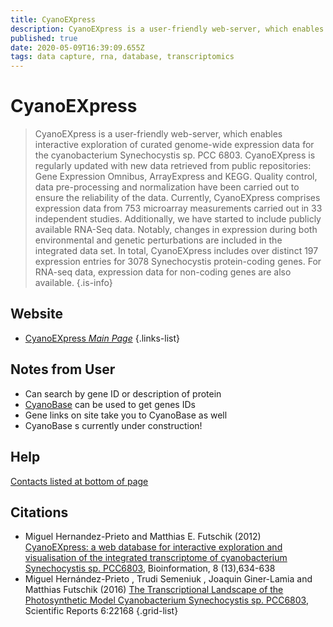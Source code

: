 ```yaml
---
title: CyanoEXpress
description: CyanoEXpress is a user-friendly web-server, which enables interactive exploration of curated genome-wide expression data for the cyanobacterium Synechocystis sp. PCC 6803.
published: true
date: 2020-05-09T16:39:09.655Z
tags: data capture, rna, database, transcriptomics
---
```


# CyanoEXpress

> CyanoEXpress is a user-friendly web-server, which enables interactive exploration of curated genome-wide expression data for the cyanobacterium Synechocystis sp. PCC 6803. CyanoEXpress is regularly updated with new data retrieved from public repositories: Gene Expression Omnibus, ArrayExpress and KEGG. Quality control, data pre-processing and normalization have been carried out to ensure the reliability of the data. 
&NewLine;
Currently, CyanoEXpress comprises expression data from 753 microarray measurements carried out in 33 independent studies. Additionally, we have started to include publicly available RNA-Seq data. Notably, changes in expression during both environmental and genetic perturbations are included in the integrated data set. In total, CyanoEXpress includes over distinct 197 expression entries for 3078 Synechocystis protein-coding genes. For RNA-seq data, expression data for non-coding genes are also available.
{.is-info}

## Website

- [CyanoEXpress *Main Page*](http://cyanoexpress.sysbiolab.eu/)
{.links-list}

## Notes from User
- Can search by gene ID or description of protein 
- [CyanoBase](http://genome.microbedb.jp/cyanobase) can be used to get genes IDs
- Gene links on site take you to CyanoBase as well
- CyanoBase s currently under construction! 

## Help
[Contacts listed at bottom of page](http://cyanoexpress.sysbiolab.eu)
## Citations

- Miguel Hernandez-Prieto and Matthias E. Futschik (2012) [CyanoEXpress: a web database for interactive exploration and visualisation of the integrated transcriptome of cyanobacterium Synechocystis sp. PCC6803](https://www.ncbi.nlm.nih.gov/pmc/articles/PMC3400984/), Bioinformation, 8 (13),634-638
- Miguel Hernández-Prieto , Trudi Semeniuk , Joaquin Giner-Lamia and Matthias Futschik (2016) [The Transcriptional Landscape of the Photosynthetic Model Cyanobacterium Synechocystis sp. PCC6803](https://www.nature.com/articles/srep22168), Scientific Reports 6:22168
{.grid-list}